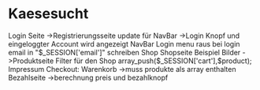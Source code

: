 # Kaesesucht


Login Seite
	->Registrierungsseite
	update für NavBar
	->Login Knopf und eingeloggter Account wird angezeigt
	NavBar Login menu raus
	bei login email in "$_SESSION['email']" schreiben
Shop
Shopseite
Beispiel Bilder
	->Produktseite
	Filter für den Shop
	array_push($_SESSION['cart'],$product);
Impressum
Checkout:
Warenkorb
	->muss produkte als array enthalten
Bezahlseite
	->berechnung preis und bezahlknopf
